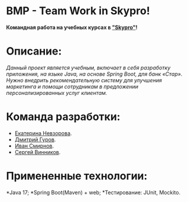 # BMP - Team Work in Skypro!
**Командная работа на учебных курсах в ["Skypro"](https://my.sky.pro)!**
# Описание:
_Данный проект является учебным, включает в себя разработку приложения, на языке Java, на основе Spring Boot, для банк «Стар». Нужно внедрить рекомендательную систему для улучшения маркетинга и помощи сотрудникам в предложении персонализированных услуг клиентам._
# Команда разработки:
* [Екатерина Невзорова](https://github.com/KatrinSkt).
* [Дмитрий Гуров](https://github.com/gdsStern).
* [Иван Смирнов](https://github.com/IKS-cod).
* [Сергей Винников](https://github.com/SeregaWinner).
# Примененные технологии:
*Java 17;
*Spring Boot(Maven) + web;
*Тестирование: JUnit, Mockito.
